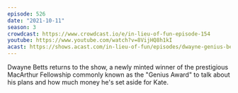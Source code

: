 ```yaml
---
episode: 526
date: "2021-10-11"
season: 3
crowdcast: https://www.crowdcast.io/e/in-lieu-of-fun-episode-154
youtube: https://www.youtube.com/watch?v=8VijHQ8h1kI
acast: https://shows.acast.com/in-lieu-of-fun/episodes/dwayne-genius-betts
---
```

Dwayne Betts returns to the show, a newly minted winner of the prestigious MacArthur Fellowship commonly known as the "Genius Award" to talk about his plans and how much money he's set aside for Kate.
